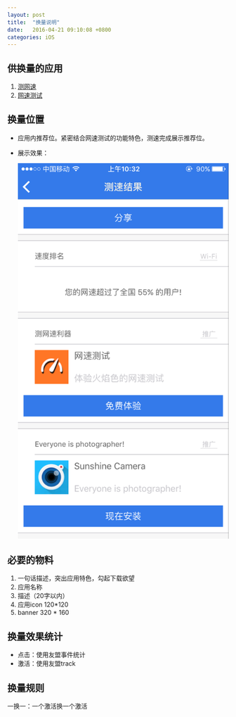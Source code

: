 ```yaml
---
layout: post
title:  "换量说明"
date:   2016-04-21 09:10:08 +0800
categories: iOS
---
```


## 供换量的应用

1. [测网速](https://itunes.apple.com/cn/app/wang-su-ce-shi-speedtest-jian/id1072822037?mt=8)
2. [网速测试](https://itunes.apple.com/cn/app/wifi-ce-wang-su/id1037836152?mt=8)

## 换量位置

- 应用内推荐位。紧密结合网速测试的功能特色，测速完成展示推荐位。
- 展示效果：
	
	![image](/images/recommend/speedtest.png)

## 必要的物料

1. 一句话描述，突出应用特色，勾起下载欲望
2. 应用名称
3. 描述（20字以内）
4. 应用icon  120*120
5. banner 320 * 160


## 换量效果统计

- 点击：使用友盟事件统计
- 激活：使用友盟track

## 换量规则

一换一：一个激活换一个激活
